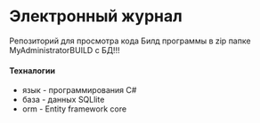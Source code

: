 # Электронный журнал
Репозиторий для просмотра кода
Билд программы в zip папке MyAdministratorBUILD c БД!!!

#### Техналогии
- язык - программирования C#
- база - данных SQLlite
- orm - Entity framework core
